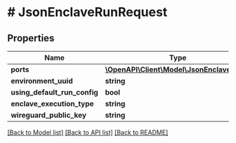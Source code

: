 # # JsonEnclaveRunRequest

## Properties

Name | Type | Description | Notes
------------ | ------------- | ------------- | -------------
**ports** | [**\OpenAPI\Client\Model\JsonEnclavePort[]**](JsonEnclavePort.md) |  | [optional]
**environment_uuid** | **string** |  | [optional]
**using_default_run_config** | **bool** |  | [optional]
**enclave_execution_type** | **string** |  | [optional]
**wireguard_public_key** | **string** |  | [optional]

[[Back to Model list]](../../README.md#models) [[Back to API list]](../../README.md#endpoints) [[Back to README]](../../README.md)
